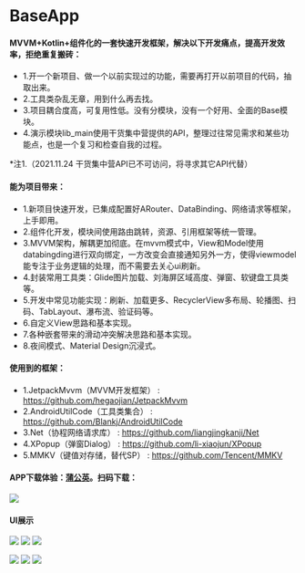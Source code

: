 # BaseApp 

#### MVVM+Kotlin+组件化的一套快速开发框架，解决以下开发痛点，提高开发效率，拒绝重复搬砖：

* 1.开一个新项目、做一个以前实现过的功能，需要再打开以前项目的代码，抽取出来。
* 2.工具类杂乱无章，用到什么再去找。
* 3.项目耦合度高，可复用性低。没有分模块，没有一个好用、全面的Base模块。
* 4.演示模块lib_main使用干货集中营提供的API，整理过往常见需求和某些功能点，也是一个复习和检查自我的过程。

*注1.（2021.11.24 干货集中营API已不可访问，将寻求其它API代替）



#### 能为项目带来：
* 1.新项目快速开发，已集成配置好ARouter、DataBinding、网络请求等框架，上手即用。
* 2.组件化开发，模块间使用路由跳转，资源、引用框架等统一管理。
* 3.MVVM架构，解耦更加彻底。在mvvm模式中，View和Model使用databingding进行双向绑定，一方改变会直接通知另外一方，使得viewmodel能专注于业务逻辑的处理，而不需要去关心ui刷新。
* 4.封装常用工具类：Glide图片加载、刘海屏区域高度、弹窗、软键盘工具类等。
* 5.开发中常见功能实现：刷新、加载更多、RecyclerView多布局、轮播图、扫码、TabLayout、瀑布流、验证码等。
* 6.自定义View思路和基本实现。
* 7.各种嵌套带来的滑动冲突解决思路和基本实现。
* 8.夜间模式、Material Design沉浸式。


#### 使用到的框架：

* 1.JetpackMvvm（MVVM开发框架） : https://github.com/hegaojian/JetpackMvvm
* 2.AndroidUtilCode（工具类集合） : https://github.com/Blankj/AndroidUtilCode
* 3.Net（协程网络请求库） : https://github.com/liangjingkanji/Net
* 4.XPopup（弹窗Dialog） : https://github.com/li-xiaojun/XPopup
* 5.MMKV（键值对存储，替代SP） : https://github.com/Tencent/MMKV


#### APP下载体验：[蒲公英](https://www.pgyer.com/2qC1)。扫码下载：
 
![](picture/download_code.png)



#### UI展示

![](picture/1.jpg) ![](picture/2.jpg) ![](picture/3.jpg)


![](picture/4.jpg) ![](picture/5.jpg) ![](picture/6.jpg)

